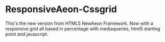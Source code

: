 ResponsiveAeon-Cssgrid
======================
This's the new version from HTML5 NewAeon Framework. Now with a responsive grid all based in percentage with mediaqueries, html5 starting point and javascript.
